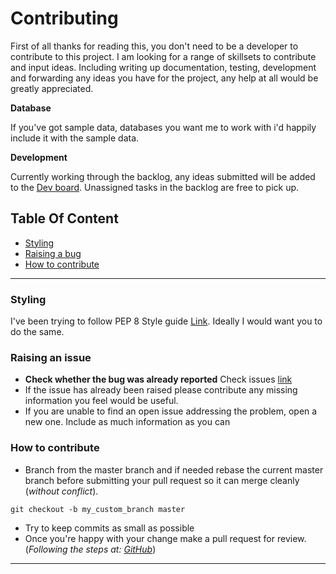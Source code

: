 # Contributing

First of all thanks for reading this, you don't need to be a developer to contribute to this project. I am looking
for a range of skillsets to contribute and input ideas. Including writing up documentation, testing, development and 
 forwarding any ideas you have for the project, any help at all would be greatly appreciated. 

**Database**

If you've got sample data, databases you want me to work with i'd happily include it with the sample data.

**Development**

Currently working through the backlog, any ideas submitted will be added to the [Dev board](https://github.com/Jonopoly/AnonyPy/projects/1). Unassigned tasks in the backlog are free to pick up. 

## Table Of Content
- [Styling](#styling)
- [Raising a bug](#raising-an-issue)
- [How to contribute](#how-to-contribute)
---

### Styling
I've been trying to follow PEP 8 Style guide [Link](https://www.python.org/dev/peps/pep-0008/).
Ideally I would want you to do the same.

### Raising an issue
- **Check whether the bug was already reported** Check issues [link](https://github.com/Jonopoly/AnonyPy/issues)
- If the issue has already been raised please contribute any missing information you feel would be useful.
- If you are unable to find an open issue addressing the problem, open a new one. Include as much information as you can

### How to contribute
- Branch from the master branch and if needed rebase the current master branch before submitting your pull request so it can merge cleanly (_without conflict_).
```shell script
git checkout -b my_custom_branch master
```
- Try to keep commits as small as possible
- Once you're happy with your change make a pull request for review. (_Following the steps at: [GitHub](https://help.github.com/articles/using-pull-requests/)_)
********
